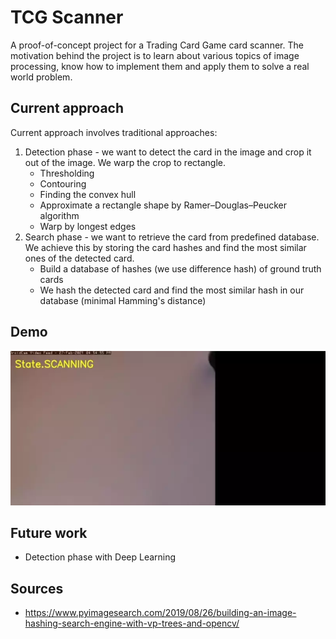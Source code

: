 # TCG Scanner

A proof-of-concept project for a Trading Card Game card scanner. The motivation
behind the project is to learn about various topics of image processing, know
how to implement them and apply them to solve a real world problem.

## Current approach

Current approach involves traditional approaches:

1. Detection phase - we want to detect the card in the image and crop it out of
the image. We warp the crop to rectangle.
   - Thresholding
   - Contouring
   - Finding the convex hull
   - Approximate a rectangle shape by Ramer–Douglas–Peucker algorithm
   - Warp by longest edges
2. Search phase - we want to retrieve the card from predefined database. We
achieve this by storing the card hashes and find the most similar ones of the
detected card.
   - Build a database of hashes (we use difference hash) of ground truth cards
   - We hash the detected card and find the most similar hash in our database
      (minimal Hamming's distance)

## Demo

![TCG Scanner Demo](tcg-scanner-demo.webp)

## Future work

- Detection phase with Deep Learning

## Sources

- <https://www.pyimagesearch.com/2019/08/26/building-an-image-hashing-search-engine-with-vp-trees-and-opencv/>
